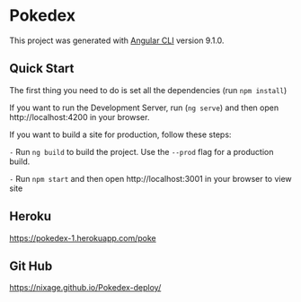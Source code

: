 # Pokedex

This project was generated with [Angular CLI](https://github.com/angular/angular-cli) version 9.1.0.

## Quick Start

The first thing you need to do is set all the dependencies (run `npm install`)  

If you want to run the Development Server, run (`ng serve`) and then open http://localhost:4200 in your browser.  

If you want to build a site for production, follow these steps:  

 `-` Run `ng build` to build the project. Use the `--prod` flag for a production build.  

 `-` Run `npm start` and then open http://localhost:3001 in your browser to view site  

## Heroku 
https://pokedex-1.herokuapp.com/poke
## Git Hub 
https://nixage.github.io/Pokedex-deploy/
